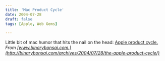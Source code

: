 ```yaml
---
title: 'Mac Product Cycle'
date: 2004-07-28
draft: false
tags: [Apple, Web Gems]

---
```


Little bit of mac humor that hits the nail on the head: [Apple product cycle.](http://www.misterbg.org/AppleProductCycle/) _From [www.binarybonsai.com.](http://binarybonsai.com/archives/2004/07/28/the-apple-product-cycle/)_